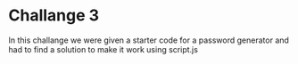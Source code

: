 # Challange 3

In this challange we were given a starter code for a password generator and had to find a solution to make it work using script.js 